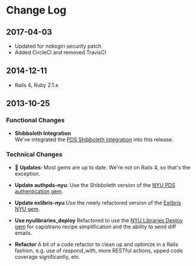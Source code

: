 # Change Log

## 2017-04-03
- Updated for nokogiri security patch
- Added CircleCI and removed TravisCI

## 2014-12-11
- Rails 4, Ruby 2.1.x

## 2013-10-25

### Functional Changes
- __Shibboleth Integration__  
  We've integrated the [PDS Shibboleth integration](https://github.com/NYULibraries/pds-custom/wiki/NYU-Shibboleth-Integration)
  into this release.

### Technical Changes
- :gem: __Updates__: Most gems are up to date. We're not on Rails 4, so that's the exception.

- __Update authpds-nyu__: Use the Shibboleth version of the
  [NYU PDS authentication gem](https://github.com/NYULibraries/authpds-nyu/tree/v1.1.2).

- __Update exlibris-nyu__ Use the newly refactored version of the [Exlibris NYU gem](https://github.com/NYULibraries/exlibris-nyu).

- __Use nyulibraries_deploy__ Refactored to use the [NYU Libraries Deploy gem](https://github.com/NYULibraries/nyulibraries_deploy) for capistrano recipe simplification and the ability to send diff emails.

- __Refactor__
  A bit of a code refactor to clean up and optimize in a Rails fashion, e.g. use of respond_with, more RESTful actions, upped code coverage significantly, etc.
